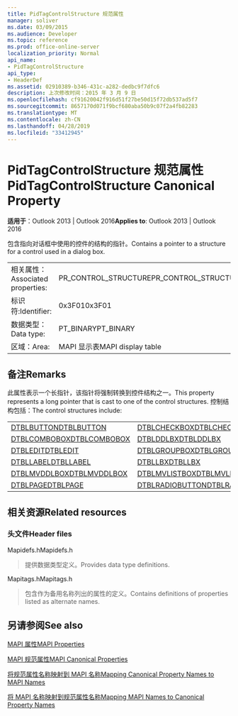 ```yaml
---
title: PidTagControlStructure 规范属性
manager: soliver
ms.date: 03/09/2015
ms.audience: Developer
ms.topic: reference
ms.prod: office-online-server
localization_priority: Normal
api_name:
- PidTagControlStructure
api_type:
- HeaderDef
ms.assetid: 02910389-b346-431c-a282-dedbc9f7dfc6
description: 上次修改时间：2015 年 3 月 9 日
ms.openlocfilehash: cf91620042f916d51f27be50d15f72db537ad5f7
ms.sourcegitcommit: 8657170d071f9bcf680aba50b9c07f2a4fb82283
ms.translationtype: MT
ms.contentlocale: zh-CN
ms.lasthandoff: 04/28/2019
ms.locfileid: "33412945"
---
```

# <a name="pidtagcontrolstructure-canonical-property"></a><span data-ttu-id="1f598-103">PidTagControlStructure 规范属性</span><span class="sxs-lookup"><span data-stu-id="1f598-103">PidTagControlStructure Canonical Property</span></span>

  
  
<span data-ttu-id="1f598-104">**适用于**：Outlook 2013 | Outlook 2016</span><span class="sxs-lookup"><span data-stu-id="1f598-104">**Applies to**: Outlook 2013 | Outlook 2016</span></span> 
  
<span data-ttu-id="1f598-105">包含指向对话框中使用的控件的结构的指针。</span><span class="sxs-lookup"><span data-stu-id="1f598-105">Contains a pointer to a structure for a control used in a dialog box.</span></span> 
  
|||
|:-----|:-----|
|<span data-ttu-id="1f598-106">相关属性：</span><span class="sxs-lookup"><span data-stu-id="1f598-106">Associated properties:</span></span>  <br/> |<span data-ttu-id="1f598-107">PR_CONTROL_STRUCTURE</span><span class="sxs-lookup"><span data-stu-id="1f598-107">PR_CONTROL_STRUCTURE</span></span>  <br/> |
|<span data-ttu-id="1f598-108">标识符:</span><span class="sxs-lookup"><span data-stu-id="1f598-108">Identifier:</span></span>  <br/> |<span data-ttu-id="1f598-109">0x3F01</span><span class="sxs-lookup"><span data-stu-id="1f598-109">0x3F01</span></span>  <br/> |
|<span data-ttu-id="1f598-110">数据类型：</span><span class="sxs-lookup"><span data-stu-id="1f598-110">Data type:</span></span>  <br/> |<span data-ttu-id="1f598-111">PT_BINARY</span><span class="sxs-lookup"><span data-stu-id="1f598-111">PT_BINARY</span></span>  <br/> |
|<span data-ttu-id="1f598-112">区域：</span><span class="sxs-lookup"><span data-stu-id="1f598-112">Area:</span></span>  <br/> |<span data-ttu-id="1f598-113">MAPI 显示表</span><span class="sxs-lookup"><span data-stu-id="1f598-113">MAPI display table</span></span>  <br/> |
   
## <a name="remarks"></a><span data-ttu-id="1f598-114">备注</span><span class="sxs-lookup"><span data-stu-id="1f598-114">Remarks</span></span>

<span data-ttu-id="1f598-115">此属性表示一个长指针，该指针将强制转换到控件结构之一。</span><span class="sxs-lookup"><span data-stu-id="1f598-115">This property represents a long pointer that is cast to one of the control structures.</span></span> <span data-ttu-id="1f598-116">控制结构包括：</span><span class="sxs-lookup"><span data-stu-id="1f598-116">The control structures include:</span></span>
  
|||
|:-----|:-----|
|[<span data-ttu-id="1f598-117">DTBLBUTTON</span><span class="sxs-lookup"><span data-stu-id="1f598-117">DTBLBUTTON</span></span>](dtblbutton.md) <br/> |[<span data-ttu-id="1f598-118">DTBLCHECKBOX</span><span class="sxs-lookup"><span data-stu-id="1f598-118">DTBLCHECKBOX</span></span>](dtblcheckbox.md) <br/> |
|[<span data-ttu-id="1f598-119">DTBLCOMBOBOX</span><span class="sxs-lookup"><span data-stu-id="1f598-119">DTBLCOMBOBOX</span></span>](dtblcombobox.md) <br/> |[<span data-ttu-id="1f598-120">DTBLDDLBX</span><span class="sxs-lookup"><span data-stu-id="1f598-120">DTBLDDLBX</span></span>](dtblddlbx.md) <br/> |
|[<span data-ttu-id="1f598-121">DTBLEDIT</span><span class="sxs-lookup"><span data-stu-id="1f598-121">DTBLEDIT</span></span>](dtbledit.md) <br/> |[<span data-ttu-id="1f598-122">DTBLGROUPBOX</span><span class="sxs-lookup"><span data-stu-id="1f598-122">DTBLGROUPBOX</span></span>](dtblgroupbox.md) <br/> |
|[<span data-ttu-id="1f598-123">DTBLLABEL</span><span class="sxs-lookup"><span data-stu-id="1f598-123">DTBLLABEL</span></span>](dtbllabel.md) <br/> |[<span data-ttu-id="1f598-124">DTBLLBX</span><span class="sxs-lookup"><span data-stu-id="1f598-124">DTBLLBX</span></span>](dtbllbx.md) <br/> |
|[<span data-ttu-id="1f598-125">DTBLMVDDLBOX</span><span class="sxs-lookup"><span data-stu-id="1f598-125">DTBLMVDDLBOX</span></span>](dtblmvddlbox.md) <br/> |[<span data-ttu-id="1f598-126">DTBLMVLISTBOX</span><span class="sxs-lookup"><span data-stu-id="1f598-126">DTBLMVLISTBOX</span></span>](dtblmvlistbox.md) <br/> |
|[<span data-ttu-id="1f598-127">DTBLPAGE</span><span class="sxs-lookup"><span data-stu-id="1f598-127">DTBLPAGE</span></span>](dtblpage.md) <br/> |[<span data-ttu-id="1f598-128">DTBLRADIOBUTTON</span><span class="sxs-lookup"><span data-stu-id="1f598-128">DTBLRADIOBUTTON</span></span>](dtblradiobutton.md) <br/> |
   
## <a name="related-resources"></a><span data-ttu-id="1f598-129">相关资源</span><span class="sxs-lookup"><span data-stu-id="1f598-129">Related resources</span></span>

### <a name="header-files"></a><span data-ttu-id="1f598-130">头文件</span><span class="sxs-lookup"><span data-stu-id="1f598-130">Header files</span></span>

<span data-ttu-id="1f598-131">Mapidefs.h</span><span class="sxs-lookup"><span data-stu-id="1f598-131">Mapidefs.h</span></span>
  
> <span data-ttu-id="1f598-132">提供数据类型定义。</span><span class="sxs-lookup"><span data-stu-id="1f598-132">Provides data type definitions.</span></span>
    
<span data-ttu-id="1f598-133">Mapitags.h</span><span class="sxs-lookup"><span data-stu-id="1f598-133">Mapitags.h</span></span>
  
> <span data-ttu-id="1f598-134">包含作为备用名称列出的属性的定义。</span><span class="sxs-lookup"><span data-stu-id="1f598-134">Contains definitions of properties listed as alternate names.</span></span>
    
## <a name="see-also"></a><span data-ttu-id="1f598-135">另请参阅</span><span class="sxs-lookup"><span data-stu-id="1f598-135">See also</span></span>



[<span data-ttu-id="1f598-136">MAPI 属性</span><span class="sxs-lookup"><span data-stu-id="1f598-136">MAPI Properties</span></span>](mapi-properties.md)
  
[<span data-ttu-id="1f598-137">MAPI 规范属性</span><span class="sxs-lookup"><span data-stu-id="1f598-137">MAPI Canonical Properties</span></span>](mapi-canonical-properties.md)
  
[<span data-ttu-id="1f598-138">将规范属性名称映射到 MAPI 名称</span><span class="sxs-lookup"><span data-stu-id="1f598-138">Mapping Canonical Property Names to MAPI Names</span></span>](mapping-canonical-property-names-to-mapi-names.md)
  
[<span data-ttu-id="1f598-139">将 MAPI 名称映射到规范属性名称</span><span class="sxs-lookup"><span data-stu-id="1f598-139">Mapping MAPI Names to Canonical Property Names</span></span>](mapping-mapi-names-to-canonical-property-names.md)

